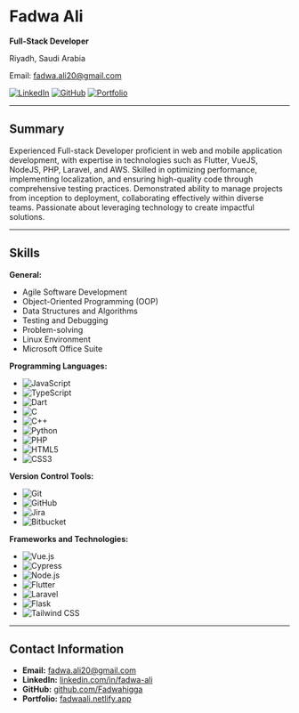 # Fadwa Ali

**Full-Stack Developer**

Riyadh, Saudi Arabia

Email: [fadwa.ali20@gmail.com](mailto:fadwa.ali20@gmail.com)


[![LinkedIn](https://img.shields.io/badge/LinkedIn-0A66C2?style=for-the-badge&logo=linkedin&logoColor=white)](https://linkedin.com/in/fadwa-ali)
[![GitHub](https://img.shields.io/badge/GitHub-181717?style=for-the-badge&logo=github&logoColor=white)](https://github.com/Fadwahigga)
[![Portfolio](https://img.shields.io/badge/Portfolio-4CAF50?style=for-the-badge&logo=netlify&logoColor=white)](https://main--fadwaali.netlify.app/#/)

---

## Summary

Experienced Full-stack Developer proficient in web and mobile application development, with expertise in technologies such as Flutter, VueJS, NodeJS, PHP, Laravel, and AWS. Skilled in optimizing performance, implementing localization, and ensuring high-quality code through comprehensive testing practices. Demonstrated ability to manage projects from inception to deployment, collaborating effectively within diverse teams. Passionate about leveraging technology to create impactful solutions.

---

## Skills

**General:**
- Agile Software Development
- Object-Oriented Programming (OOP)
- Data Structures and Algorithms
- Testing and Debugging
- Problem-solving
- Linux Environment
- Microsoft Office Suite

**Programming Languages:**
- ![JavaScript](https://img.shields.io/badge/JavaScript-F7DF1E?style=for-the-badge&logo=javascript&logoColor=black)
- ![TypeScript](https://img.shields.io/badge/TypeScript-3178C6?style=for-the-badge&logo=typescript&logoColor=white)
- ![Dart](https://img.shields.io/badge/Dart-0175C2?style=for-the-badge&logo=dart&logoColor=white)
- ![C](https://img.shields.io/badge/C-A8B9CC?style=for-the-badge&logo=c&logoColor=black)
- ![C++](https://img.shields.io/badge/C++-00599C?style=for-the-badge&logo=cplusplus&logoColor=white)
- ![Python](https://img.shields.io/badge/Python-3776AB?style=for-the-badge&logo=python&logoColor=white)
- ![PHP](https://img.shields.io/badge/PHP-777BB4?style=for-the-badge&logo=php&logoColor=white)
- ![HTML5](https://img.shields.io/badge/HTML5-E34F26?style=for-the-badge&logo=html5&logoColor=white)
- ![CSS3](https://img.shields.io/badge/CSS3-1572B6?style=for-the-badge&logo=css3&logoColor=white)

**Version Control Tools:**
- ![Git](https://img.shields.io/badge/Git-F05032?style=for-the-badge&logo=git&logoColor=white)
- ![GitHub](https://img.shields.io/badge/GitHub-181717?style=for-the-badge&logo=github&logoColor=white)
- ![Jira](https://img.shields.io/badge/Jira-0052CC?style=for-the-badge&logo=jira&logoColor=white)
- ![Bitbucket](https://img.shields.io/badge/Bitbucket-0052CC?style=for-the-badge&logo=bitbucket&logoColor=white)

**Frameworks and Technologies:**
- ![Vue.js](https://img.shields.io/badge/Vue.js-4FC08D?style=for-the-badge&logo=vue.js&logoColor=white)
- ![Cypress](https://img.shields.io/badge/Cypress-17202C?style=for-the-badge&logo=cypress&logoColor=white)
- ![Node.js](https://img.shields.io/badge/Node.js-339933?style=for-the-badge&logo=nodedotjs&logoColor=white)
- ![Flutter](https://img.shields.io/badge/Flutter-02569B?style=for-the-badge&logo=flutter&logoColor=white)
- ![Laravel](https://img.shields.io/badge/Laravel-FF2D20?style=for-the-badge&logo=laravel&logoColor=white)
- ![Flask](https://img.shields.io/badge/Flask-000000?style=for-the-badge&logo=flask&logoColor=white)
- ![Tailwind CSS](https://img.shields.io/badge/Tailwind_CSS-38B2AC?style=for-the-badge&logo=tailwind-css&logoColor=white)

---

## Contact Information

- **Email:** [fadwa.ali20@gmail.com](mailto:fadwa.ali20@gmail.com)
- **LinkedIn:** [linkedin.com/in/fadwa-ali](https://linkedin.com/in/fadwa-ali)
- **GitHub:** [github.com/Fadwahigga](https://github.com/Fadwahigga)
- **Portfolio:** [fadwaali.netlify.app](https://main--fadwaali.netlify.app/#/)
